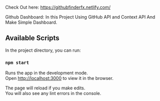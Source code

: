 Check Out here: https://githubfinderfx.netlify.com/

Github Dashboard: In this Project Using GitHub API and Context API And Make Simple Dashboard.

## Available Scripts

In the project directory, you can run:

### `npm start`

Runs the app in the development mode.<br /> Open [http://localhost:3000](http://localhost:3000) to view it in the browser.

The page will reload if you make edits.<br /> You will also see any lint errors in the console.
